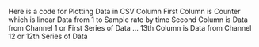 Here is a code for Plotting Data in CSV Column
First Column is Counter which is linear Data from 1 to Sample rate by time
Second Column is Data from Channel 1 or First Series of Data
...
13th Column is Data from Channel 12 or 12th Series of Data